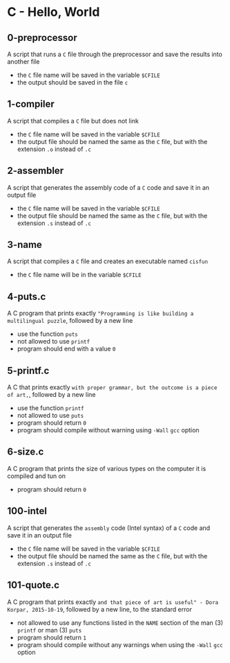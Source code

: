 # C -  Hello, World

## 0-preprocessor
   A script that runs a `C` file through the preprocessor and save the results into another file
   - the `C` file name will be saved in the variable `$CFILE`
   - the output should be saved in the file `c`

## 1-compiler
   A script that compiles a `C` file but does not link
   - the `C` file name will be saved in the variable `$CFILE`
   - the output file should be named the same as the `C` file, but with the extension `.o` instead of `.c`

## 2-assembler
   A script that generates the assembly code of a `C` code and save it in an output file
   - the `C` file name will be saved in the variable `$CFILE`
   - the output file should be named the same as the `C` file, but with the extension `.s` instead of `.c`

## 3-name
   A script that compiles a `C` file and creates an executable named `cisfun`
   - the `C` file name will be in the variable `$CFILE`

## 4-puts.c
   A C program that prints exactly `"Programming is like building a multilingual puzzle`, followed by a new line
   - use the function `puts`
   - not allowed to use `printf`
   - program should end with a value `0`
   
## 5-printf.c
   A C that prints exactly `with proper grammar, but the outcome is a piece of art,`, followed by a new line
   - use the function `printf`
   - not allowed to use `puts`
   - program should return `0`
   - program should compile without warning using `-Wall` `gcc` option

## 6-size.c
   A C program that prints the size of various types on the computer it is compiled and tun on
   - program should return `0`

## 100-intel
   A script that generates the `assembly` code (Intel syntax) of a `C` code and save it in an output file
   - the `C` file name will be saved in the variable `$CFILE`
   - the output file should be named the same as the `C` file, but with the extension `.s` instead of `.c`

## 101-quote.c
   A C program that prints exactly `and that piece of art is useful" - Dora Korpar, 2015-10-19`, followed by a new line, to the standard error
   - not allowed to use any functions listed in the `NAME` section of the man (3) `printf` or man (3) `puts`
   - program should return `1`
   - program should compile without any warnings when using the `-Wall` `gcc` option

